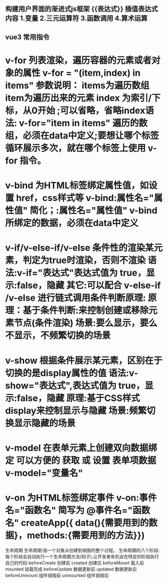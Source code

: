 构建用户界面的渐进式js框架
{{表达式}}
插值表达式
内容
1.变量
2.三元运算符
3.函数调用
4.算术运算
---------------------------------------
vue3
常用指令
---------------------------------------
v-for 列表渲染，遍历容器的元素或者对象的属性
v-for = "(item,index) in items"
参数说明：
items为遍历数组
item为遍历出来的元素
index 为索引/下标，从0开始 ;可以省略，省略index语法: v-for="item in items"
遍历的数组，必须在data中定义;要想让哪个标签循环展示多次，就在哪个标签上使用 v-for 指令。
=========================================================================
v-bind 为HTML标签绑定属性值，如设置 href，css样式等
v-bind:属性名="属性值" 简化；:属性名="属性值"
v-bind所绑定的数据，必须在data中定义
======================================================================
v-if/v-else-if/v-else 条件性的渲染某元素，判定为true时渲染，否则不渲染
语法:v-if="表达式"表达式值为 true，显示:false，隐藏
其它:可以配合 v-else-if /v-else 进行链式调用条件判断原理:
原理：基于条件判断:来控制创建或移除元素节点(条件渲染)
场景:要么显示，要么不显示，不频繁切换的场景
========================================================================
v-show 根据条件展示某元素，区别在于切换的是display属性的值
语法:v-show="表达式",表达式值为 true，显示:false，隐藏
原理:基于CSS样式display来控制显示与隐藏
场景:频繁切换显示隐藏的场景
==============================================================
v-model 在表单元素上创建双向数据绑定
可以方便的 获取 或 设置 表单项数据
v-model="变量名"
=======================================================
v-on 为HTML标签绑定事件
v-on:事件名="函数名" 简写为 @事件名="函数名"
createApp({ data(){需要用到的数据}，methods:{需要用到的方法}})
================================================================
生命周期
生命周期:指一个对象从创建到销毁的整个过程。
生命周期的八个阶段:每个阶段会自动执行一个生命周期方法(钩子),让开发者有机会在特定的阶段执行自己的代码
beforeCreate      创建前
created           创建后
beforeMount       载入前
mounted           挂载完成
beforeUpdate      数据更新前
updated           数据更新后
beforeUnmount     组件销毁前
unmounted         组件销毁后







